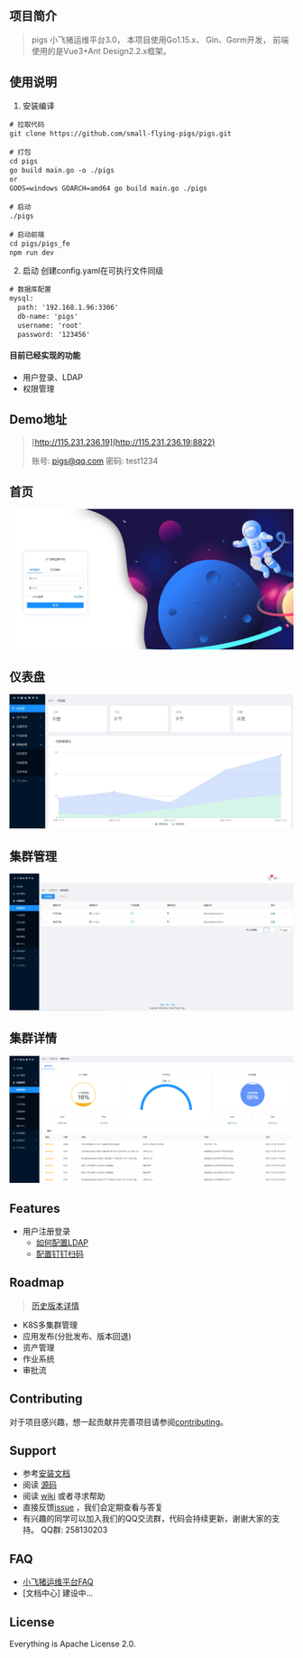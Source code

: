 ## 项目简介

> pigs 小飞猪运维平台3.0， 本项目使用Go1.15.x、 Gin、Gorm开发， 前端使用的是Vue3+Ant Design2.2.x框架。


## 使用说明
1. 安装编译
```shell script
# 拉取代码
git clone https://github.com/small-flying-pigs/pigs.git

# 打包
cd pigs
go build main.go -o ./pigs
or
GOOS=windows GOARCH=amd64 go build main.go ./pigs

# 启动
./pigs

# 启动前端
cd pigs/pigs_fe
npm run dev
```

2. 启动 创建config.yaml在可执行文件同级
```shell script
# 数据库配置
mysql:
  path: '192.168.1.96:3306'
  db-name: 'pigs'
  username: 'root'
  password: '123456'
```

#### 目前已经实现的功能
- 用户登录、LDAP
- 权限管理

## Demo地址

> [http://115.231.236.19](http://115.231.236.19:8822)
> 
> 账号: pigs@qq.com  密码: test1234

## 首页
![avatar](./docs/img/登录.jpg)

## 仪表盘
![avatar](./docs/img/仪表盘.jpg)

## 集群管理
![avatar](./docs/img/集群管理.jpg)

## 集群详情
![avatar](./docs/img/集群详情.png)

## Features

* 用户注册登录
    * [如何配置LDAP](.)
    * [配置钉钉扫码](.)    
    

## Roadmap

> [历史版本详情](./docs/version/README.md)
> 
- K8S多集群管理
- 应用发布(分批发布、版本回退)
- 资产管理
- 作业系统
- 审批流


## Contributing

对于项目感兴趣，想一起贡献并完善项目请参阅[contributing](./CONTRIBUTING.md)。



## Support

* 参考[安装文档](docs/install/deploy-guide.md)
* 阅读 [源码](https://github.com/small-flying-pigs/pigs)
* 阅读 [wiki](https://github.com/small-flying-pigs/pigs/wiki) 或者寻求帮助
* 直接反馈[issue](https://github.com/small-flying-pigs/pigs/issues) ，我们会定期查看与答复
* 有兴趣的同学可以加入我们的QQ交流群，代码会持续更新，谢谢大家的支持。 QQ群: 258130203

## FAQ

* [小飞猪运维平台FAQ](https://github.com/small-flying-pigs/pigs/wiki)
* [文档中心] 建设中...



## License
Everything is Apache License 2.0.

